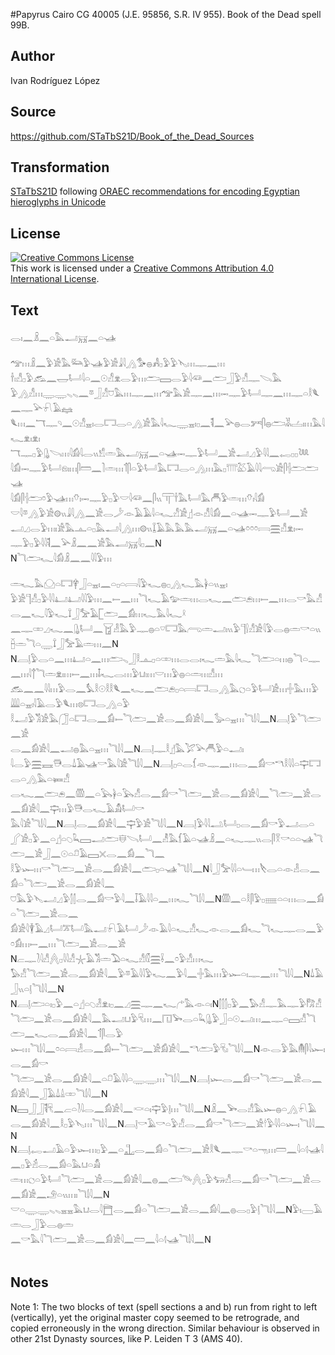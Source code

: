 #Papyrus Cairo CG 40005 (J.E. 95856, S.R. IV 955). Book of the Dead spell 99B.

## Author 

Ivan Rodríguez López

## Source 

https://github.com/STaTbS21D/Book_of_the_Dead_Sources

## Transformation 

[STaTbS21D](https://statbs21d.github.io/) following [ORAEC recommendations for encoding Egyptian hieroglyphs in Unicode](https://github.com/oraec/recommendations-encoding-hieroglyphs)

## License 

<a rel="license" href="http://creativecommons.org/licenses/by/4.0/"><img alt="Creative Commons License" style="border-width:0" src="https://i.creativecommons.org/l/by/4.0/88x31.png" /></a><br />This work is licensed under a <a rel="license" href="http://creativecommons.org/licenses/by/4.0/">Creative Commons Attribution 4.0 International License</a>.

## Text 

<hiero><rubrum>𓂋𓏤𓈖𓏎𓈖𓏏𓅓𓂝𓄚𓈖𓏏𓊛</rubrum><br>
<br>
𓅠𓏥𓏎𓈖𓅱𓀀𓅓𓃛𓅱𓊛𓅱𓀀𓇍𓇋𓂻𓅜𓐍𓀻𓊪𓅱𓅱𓊦𓏥𓊃𓈖𓏥<br>
𓌂𓏤𓀭𓊪𓅱𓃹𓈖𓉿𓂡𓇋𓏏𓈖𓇳𓀭𓁷𓂋𓅱𓏥𓂧𓈙𓂋𓅱𓇋𓆛𓈖𓂧𓃀𓅱𓀭𓊃𓌫𓅓<br>
𓅱𓂻𓀭𓏥𓇾𓇾𓈅𓈅𓈖𓎼𓃀𓀭𓈞𓅓𓏥𓊃𓈖𓏥𓅠𓅓𓀀𓊃𓈖𓏥𓋭𓊃𓅱𓂡𓊃𓈖𓏥𓊃𓏏𓎛𓆰𓈖𓊃𓅪𓍯𓄿𓈐<br>
𓆰𓏥𓈖𓄓𓊃𓄹𓈖𓇳𓀭𓈇𓏤𓂋𓉐𓂋𓏏𓂻𓀀𓅓𓇋𓆑𓇾𓈇𓏤𓊪𓈖𓌟𓈖𓅪𓐍𓂋𓀒𓋴𓐍𓂧𓀡𓐟𓏤𓏥𓅓𓇋𓆑𓁷𓏤𓁷𓏤<br>
𓄓𓊃𓊪𓅱𓊮𓌪𓏥𓇋𓀁𓇋𓂋𓏭𓀸𓏛𓅓𓂝𓄚𓈖𓏏𓊛𓋭𓊃𓅱𓂡𓈖𓀀𓂝𓈎𓅱𓇋𓇋𓈖<rubrum>𓉻𓊪𓊪𓆙</rubrum><br>
𓇋𓀁𓋭𓊃𓅱𓂡𓁶𓏤𓏥𓋴𓏠𓈖𓍘𓏛𓏥𓄊𓋴𓏏𓅱𓂡𓅓𓉐𓂋𓏏𓂻𓏥𓅓𓊪𓇲𓅷𓄿𓇋𓇋𓂺𓀀𓋴𓐪𓂧𓂧𓊛<br>
𓇋𓀁𓋴𓐪𓂧𓏌𓅱𓊛𓏥𓄣𓏤𓋭𓊃𓅱𓊪𓅱𓎟𓇋𓆛𓈖𓋴𓏭𓋳𓌂𓅓𓂡𓅓𓄫𓅱𓏛𓏥𓄣𓏤𓇋𓀁<br>
𓎟𓇋𓎼𓂻𓅱𓀀𓊗𓏭𓇍𓇋𓂻𓈖𓀀𓂋𓌳𓁹𓄿𓄿𓇋𓏏𓆑𓀭𓀀𓊨𓁹𓀭𓇋𓀁𓈖𓏏𓊛𓋭𓊃𓅱𓂡𓈖𓀀<br>
𓂝𓈎𓂋𓅱𓏥𓏤𓀀𓅓𓊵𓏏𓊪𓅓𓂝𓇋𓂻𓏥𓊗𓏭𓆼𓄿𓅓𓅓𓅓𓂝𓄚𓈖𓏏𓊛𓏌𓏌𓏌𓇯𓈗𓀭𓁷𓏤𓋭<br>
𓊃𓅱𓊪𓅱𓇋𓇋𓌟𓈖𓅪𓏎𓈖𓈖𓀀𓅓𓂣𓄚<rubrum>𓇋𓊪𓈖</rubrum>N<br>
N<rubrum>𓆓𓂧𓆑𓇋𓀁</rubrum>𓏎𓈖𓈖𓇋𓇋𓅱𓏥<br>
<br>
𓏛𓆑𓅓𓈌𓏏𓉐𓋁𓃀𓏏𓈇𓏤𓈖𓏏𓊪𓏏𓇯𓇋𓅱𓆑𓐍𓊪𓂻𓆑𓅓𓋀𓏏𓏭𓈇𓏤<br>
𓅱𓀀𓊹𓀭𓊪𓅱𓇋𓇋𓂞𓂞𓇋𓇋𓅱𓏥𓈖𓍿𓈖𓏥𓆓𓆑𓄿𓅰𓏛𓏥𓂋𓆑𓈖𓂧𓂉𓏥𓍿𓈖𓏥<rubrum>𓂋𓎡𓅓𓀭𓂋𓈖𓆑</rubrum>𓇋𓅱𓆑𓍏𓃀𓅡𓄿𓉘𓂧𓈖𓀁𓏥𓆑𓅓𓇋𓆑𓍲<br>
𓈖𓊃𓏒𓈎𓆑𓈖𓊮𓂡𓈖𓉠𓁐𓅓𓅱𓊃𓐍𓏏𓎺𓉐𓅓𓂺𓏛𓂝𓏤𓏭𓅱𓊹𓍛𓀭𓀀𓇋𓅱𓂋𓐍𓏛𓎡𓏏𓏭𓐢𓏛𓆓𓏏𓇾𓍏𓃀𓅡𓄿𓏛𓏥𓈖N<br>
N𓐙𓊤𓅱𓂋𓏏𓈖𓏥𓂞𓏏𓈖𓏥𓂧𓈅𓃀𓎛𓊵𓊪𓏏𓏒𓏥𓂋𓂋𓏤𓆑𓏛𓅓𓇋𓆑<rubrum>𓆓𓂧𓏏𓏥𓐍𓆓𓏏𓊃𓈖𓏥</rubrum>𓇋𓐩𓆓𓏛𓁷𓏤𓏥𓍿𓈖𓏥𓄤𓆑𓂋𓏥𓅱𓂓𓏤𓏥𓎟𓏥𓅱𓐍𓏏𓏛𓏥𓀭𓏥<br>
𓃹𓈖𓈖𓇋𓇋𓏥𓅱𓂋𓈖𓅘𓎛𓇳𓎛𓎛𓆰𓈖𓆑𓈖𓂧𓂉𓊪𓏏𓇯𓉐𓂋𓂻𓅓𓐎𓏏𓅱𓂡𓀀𓏥𓏶𓅓𓏥𓅱𓇏𓏏𓈇𓏤𓇋𓄿𓂋𓅱𓆰𓏥𓊖𓉐𓂋𓂻𓏏𓅱<br>
𓎛𓂝𓅱𓀢𓀀𓅓𓃂𓏏𓉐𓂋𓈖𓀁𓍿<rubrum>𓆓𓂧𓈖𓀀𓂋𓈖𓀁𓀀𓇋𓈖𓅭𓏏𓈇𓏥</rubrum>𓆓𓌃𓇋𓈖N𓐙𓊤𓅱<rubrum>𓆓𓂧𓈖𓀀</rubrum><br>
<rubrum>𓂋𓈖𓀁𓀀𓇋𓈖𓂝𓐍𓅓𓏏𓈇𓏥</rubrum>𓆓𓌃𓇋𓈖N𓐙𓊤𓊃𓎛𓊨𓅓𓅯𓅪𓄫𓅱𓏏𓂝𓏤<br>
<rubrum>𓇋𓂋𓅱𓈗𓈘𓇥𓂋𓍑𓄿𓊛𓎡𓅓𓇋𓀀</rubrum>𓆓𓌃𓇋𓈖N𓐙𓊤𓊪𓏏𓂋𓆴𓁺𓊃𓈖𓏥𓂋𓈖𓀁𓎡𓎔𓎛𓇋𓇋𓏏𓊡𓉐𓂋𓏏𓂻𓅓𓏏𓍃𓀭<br>
𓂋𓆑𓈖𓂧𓂉𓈖𓏃𓈖𓏏𓅂𓋀𓏏𓅂𓀭𓂋𓈖𓀁𓎡<rubrum>𓆓𓂧𓈖𓀀𓂋𓈖𓀁𓀀𓇋𓈖𓆓𓂧𓈖𓀀𓂋𓈖𓀁𓀀𓇋𓈖𓊡𓏥𓅱𓇥𓂋𓆑𓄿𓀋𓂡𓎡</rubrum><br>
<rubrum>𓅓𓇋𓀀</rubrum>𓆓𓌃𓇋𓈖N𓐙𓊤<rubrum>𓂋𓈖𓀁𓀀𓇋𓈖𓊡𓅱𓀀</rubrum>𓆓𓌃𓇋𓈖N𓐙𓊤𓅱𓇋𓇋𓂢𓂡𓊪𓂋𓈖𓀁𓎡𓅱𓂝𓂋𓏏<br>
𓂾𓀀𓊪𓅱𓈖𓏏𓊨𓏏𓆇𓆗𓈙𓂝𓂧𓄬𓌪𓂡𓈖𓁚𓅓𓆴𓄿𓏏𓊛𓏎𓈖𓏏𓆑𓊃𓏭𓂋𓋴𓎝𓎡𓏏𓏏𓊛<rubrum>𓆓𓂧𓈖𓀀</rubrum>𓃀𓈖𓇳𓏏𓍔𓄿𓈙𓏴𓂋𓈖𓀁𓈖𓆓𓈖<br>
𓎛𓅱𓆱𓏥𓎡<rubrum>𓆓𓂧𓈖𓀀𓂋𓈖𓀁𓀀𓇋𓈖𓂧𓊪𓏏𓊛</rubrum>𓆓𓌃𓇋𓈖N<rubrum>𓇋𓃀𓅡𓇋𓇋𓏏𓄑𓏥</rubrum>𓌸𓂋𓏏𓁹𓁐𓂋𓈖𓀁𓏏<rubrum>𓆓𓂧𓈖𓀀𓂋𓈖𓀁𓀀𓇋𓈖</rubrum><br>
<rubrum>𓈞𓅓𓅱𓊦</rubrum>𓂝𓈎𓅱𓂭𓂭𓂋𓈖𓀁𓎡𓅱<rubrum>𓇋𓈖𓄥𓄿𓇋𓇋𓏏𓈖𓏥𓆑</rubrum>𓆓𓌃𓇋𓈖N𓏃𓈖𓏏𓎛𓋴𓅱𓊪𓈈𓏏𓏏𓏥𓂋𓈖𓀁𓏏<rubrum>𓆓𓂧𓈖𓀀𓂋𓈖</rubrum><br>
<rubrum>𓀁𓀀𓇋</rubrum>𓇉𓄿𓈎𓂡𓎁𓂡𓅓𓂝𓍯𓄿𓂡𓌳𓁹𓄿𓇋𓏏𓆑𓀭𓆑𓁹𓂋𓈖𓀁𓆑𓆓𓆑𓊃𓂋𓈖𓅱𓏌𓀁𓏥𓍿𓈖𓏥<rubrum>𓆓𓂧𓈖𓀀𓂋𓈖𓀀</rubrum><br>
N𓐞𓊃𓍘𓇋𓀭𓐑𓊪𓇋𓇋𓀭𓇼𓄿𓀢𓏛𓅐𓏏𓆑𓀭𓏁𓈗𓌢𓈖𓏌𓅱𓀭𓏥𓆑<br>
𓅃𓀭<rubrum>𓆓𓂧𓈖𓀀𓂋𓈖𓀁𓀀𓇋𓈖𓅱𓎼𓄿𓇋𓇋𓅱𓆑𓈖𓅱𓇋𓈖𓏶𓅓𓏥𓅱𓆱𓏏𓏤𓊃𓈖𓏥</rubrum>𓆓𓌃𓇋𓈖N<rubrum>𓍑𓄿𓃀𓏭𓏏𓊤</rubrum>𓆓𓌃𓇋𓈖N<br>
N𓐙𓊤𓂧𓏏𓏤𓊪𓅱𓈖𓏏𓊨𓏏𓆇𓁐𓁷𓏤𓊪𓈖𓈎𓈗𓊃𓈖𓆑𓂐𓅓𓁹𓏏𓏤N𓂭𓂭𓂭𓊪𓅱𓈖𓅃𓀭𓊃𓅓𓊃𓅱𓀗𓀭<br>
<rubrum>𓆓𓂧𓈖𓀀𓂋𓈖𓀁𓀀𓇋𓈖𓅓𓂝</rubrum>𓂓𓅱𓄛𓏥𓈖𓉔𓅨𓂋𓏏𓆗𓊮𓅱𓃀𓏏𓇳𓂝𓏥𓈖𓊃𓏏𓈙𓀭<rubrum>𓆓𓂧𓈖𓆑𓂋𓈖𓀁𓀀𓇋𓈖𓄊𓋴𓂋𓅱</rubrum><br>
<rubrum>𓆱𓏥</rubrum>𓆓𓌃𓇋𓈖𓏌𓏏𓇯𓁐𓂋𓈖𓀁𓍿<rubrum>𓆓𓂧𓈖𓀀𓀁𓀀𓇋𓈖𓎔𓂧𓅱𓄛𓏤</rubrum>𓆓𓌃𓇋𓈖N𓁹𓂋𓅱𓅓𓄟𓋴𓇋𓆱𓏤𓂋𓈖𓀁𓎡<br>
<rubrum>𓆓𓂧𓈖𓀀𓂋𓈖𓀁𓀀𓇋𓈖𓏏𓍔𓄿𓇋𓇋𓏏𓇾𓇾𓏥</rubrum>𓆓𓌃𓇋𓈖N𓐙𓊤𓆱𓂋𓈖𓀁𓎡<rubrum>𓆓𓂧𓈖𓀀𓂋𓈖𓀁𓀀𓇋𓈖𓃀𓄿𓍑𓏙𓏒</rubrum>𓆓𓌃𓇋𓈖N<br>
N𓈙𓃀𓃀𓌟𓄛𓈖𓐞𓏏𓍘𓇋<rubrum>𓂋𓈖𓀁𓀀𓇋𓈖𓎙𓏏𓏤𓊡𓅱𓊤𓏥</rubrum>𓆓𓌃𓇋𓈖N𓏎𓈖𓅨𓂋𓀭𓅓𓆱𓐍𓏏𓂻𓍯𓄿<br>
<rubrum>𓂋𓈖𓀁𓀀𓇋𓈖𓎛𓊪𓅱</rubrum>𓊦𓏥𓆓𓌃𓇋𓈖N𓐙𓊤𓎡𓄿𓎡𓏏𓅱𓀭𓂋𓈖𓀁𓎡<rubrum>𓆓𓂧𓈖𓀀𓎗𓅱𓇋𓇋𓏏𓆱</rubrum>𓏤𓆓𓌃𓇋𓈖N<br>
N𓐙𓊤𓉻𓂝𓄿𓏏𓅱𓆱𓏥𓊪𓅱𓈖𓏏𓊻𓂋𓈖𓀁𓏏<rubrum>𓆓𓂧𓈖𓀀</rubrum>𓎛𓆰𓈖𓊃𓎡𓏏𓁸𓏥𓏠𓈖𓇋𓏏𓊧𓊛𓇋𓈖𓊪𓅱𓁢𓂋𓈖𓀁𓏏𓅓𓂓𓏏𓀋<br>
𓏛𓏥𓐎𓏏𓅱𓂡<rubrum>𓆓𓂧𓈖𓀀𓂋𓈖𓀁𓀀𓇋𓈖</rubrum>𓐍𓈖𓂧𓄯𓐑𓊪𓅱𓃓𓀭𓂋𓈖𓀁𓎡<rubrum>𓆓𓂧𓈖𓀀𓂋𓈖𓀁𓀀𓈖𓄂𓏏𓏭𓏥𓏤</rubrum>𓆓𓌃𓇋𓈖N<br>
𓎟𓏏𓇾𓇾𓈅𓈅𓈇𓈇𓅓𓂓𓂋𓇋𓉬𓂋𓈖𓀁𓏏<rubrum>𓆓𓂧𓈖𓀀𓂋𓈖𓀁𓇋𓈖𓐍𓂋𓊪𓅱𓊤</rubrum>𓆓𓌃𓇋𓈖N𓅱𓏤𓈀𓄿𓏛𓂋𓃀𓅱𓂋𓐍𓏛<br>
𓈖𓎡𓅓𓇋<rubrum>𓆓𓂧𓈖𓀀𓂋𓈖𓀁𓀀𓇋𓈖𓏠𓈖𓇋𓏏𓊧𓊛</rubrum>𓆓𓌃𓇋𓈖N<br>
<br>
</hiero>

## Notes 

Note 1: The two blocks of text (spell sections a and b) run from right to left (vertically), yet the original master copy seemed to be retrograde, and copied erroneously in the wrong direction. Similar behaviour is observed in other 21st Dynasty sources, like P. Leiden T 3 (AMS 40). 

